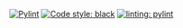 [![Pylint](https://github.com/Kira-sa/python-fastapi/actions/workflows/pylint.yml/badge.svg)](https://github.com/Kira-sa/python-fastapi/actions/workflows/pylint.yml)
[![Code style: black](https://img.shields.io/badge/code%20style-black-000000.svg)](https://github.com/psf/black)
[![linting: pylint](https://img.shields.io/badge/linting-pylint-yellowgreen)](https://github.com/PyCQA/pylint)

